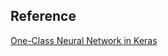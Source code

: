 

## Reference
[One-Class Neural Network in Keras](https://towardsdatascience.com/one-class-neural-network-in-keras-249ff56201c0)